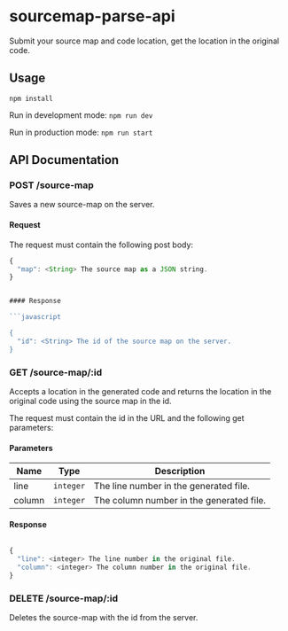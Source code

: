 # sourcemap-parse-api

Submit your source map and code location, get the location in the original code.

## Usage

`npm install`

Run in development mode:
`npm run dev`

Run in production mode:
`npm run start`

## API Documentation

### POST /source-map

Saves a new source-map on the server.

#### Request

The request must contain the following post body:

```javascript
{
  "map": <String> The source map as a JSON string.
}


#### Response

```javascript

{
  "id": <String> The id of the source map on the server.
}

```

### GET /source-map/:id

Accepts a location in the generated code and returns the location in the original code using the source map in the id.

The request must contain the id in the URL and the following get parameters:

#### Parameters

| Name   | Type     | Description                              |
|--------|----------|------------------------------------------|
| line   | `integer` | The line number in the generated file.   |
| column | `integer` | The column number in the generated file. |


#### Response

```javascript

{
  "line": <integer> The line number in the original file.
  "column": <integer> The column number in the original file.
}

```

### DELETE /source-map/:id

Deletes the source-map with the id from the server.

